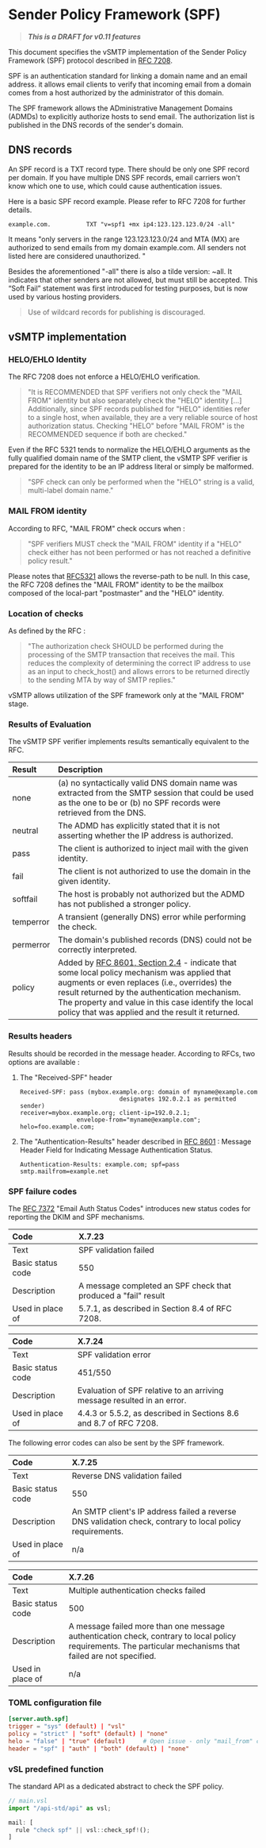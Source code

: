 # Sender Policy Framework (SPF)

> ___This is a DRAFT for v0.11 features___

This document specifies the vSMTP implementation of the Sender Policy Framework (SPF) protocol described in [RFC 7208](https://www.rfc-editor.org/rfc/rfc7208.html).

SPF is an authentication standard for linking a domain name and an email address. it allows email clients to verify that incoming email from a domain comes from a host authorized by the administrator of this domain.

The SPF framework allows the ADministrative Management Domains (ADMDs) to explicitly authorize hosts to send email. The authorization list is published in the DNS records of the sender's domain.

## DNS records

An SPF record is a TXT record type. There should be only one SPF record per domain. If you have multiple DNS SPF records, email carriers won't know which one to use, which could cause authentication issues.

Here is a basic SPF record example. Please refer to RFC 7208 for further details.

```shell
example.com.          TXT "v=spf1 +mx ip4:123.123.123.0/24 -all"
```

It means "only servers in the range 123.123.123.0/24 and MTA (MX) are authorized to send emails from my domain example.com. All senders not listed here are considered unauthorized. "

Besides the aforementioned "-all" there is also a tilde version: ~all. It indicates that other senders are not allowed, but must still be accepted. This “Soft Fail” statement was first introduced for testing purposes, but is now used by various hosting providers.

> Use of wildcard records for publishing is discouraged.

## vSMTP implementation

### HELO/EHLO Identity

The RFC 7208 does not enforce a HELO/EHLO verification.

> "It is RECOMMENDED that SPF verifiers not only check the "MAIL FROM" identity but also separately check the "HELO" identity
[...] Additionally, since SPF records published for "HELO" identities refer to a single host, when available, they are a very reliable source of host authorization status.  Checking "HELO" before "MAIL FROM" is the RECOMMENDED sequence if both are checked."

Even if the RFC 5321 tends to normalize the HELO/EHLO arguments as the fully qualified domain name of the SMTP client, the vSMTP SPF verifier is prepared for the identity to be an IP address literal or simply be malformed.  

> "SPF check can only be performed when the "HELO" string is a valid, multi-label domain name."

### MAIL FROM identity

According to RFC, "MAIL FROM" check occurs when :

> "SPF verifiers MUST check the "MAIL FROM" identity if a "HELO" check either has not been performed or has not reached a definitive policy result."

Please notes that [RFC5321](https://www.rfc-editor.org/rfc/rfc5321.html#section-4.5.5) allows the reverse-path to be null. In this case, the RFC 7208 defines the "MAIL FROM" identity to be the mailbox composed of the local-part "postmaster" and the "HELO" identity.

### Location of checks

As defined by the RFC :

> "The authorization check SHOULD be performed during the processing of the SMTP transaction that receives the mail. This reduces the complexity of determining the correct IP address to use as an input to check_host() and allows errors to be returned directly to the sending MTA by way of SMTP replies."

vSMTP allows utilization of the SPF framework only at the "MAIL FROM" stage.

### Results of Evaluation

The vSMTP SPF verifier implements results semantically equivalent to the RFC.

| Result | Description |
| :--- | :--- |
| none | (a) no syntactically valid DNS domain name was extracted from the SMTP session that could be used as the one to be or (b) no SPF records were retrieved from the DNS.|
| neutral | The ADMD has explicitly stated that it is not asserting whether the IP address is authorized. |
| pass | The client is authorized to inject mail with the given identity. |
| fail | The client is not authorized to use the domain in the given identity. |
| softfail | The host is probably not authorized but the ADMD has not published a stronger policy. |
| temperror | A transient (generally DNS) error while performing the check. |
| permerror | The domain's published records (DNS) could not be correctly interpreted. |
| policy | Added by [RFC 8601, Section 2.4](https://www.rfc-editor.org/rfc/rfc8601#section-2.4) - indicate that some local policy mechanism was applied that augments or even replaces (i.e., overrides) the result returned by the authentication mechanism.  The property and value in this case identify the local policy that was applied and the result it returned. |

### Results headers

Results should be recorded in the message header. According to RFCs, two options are available :

1. The "Received-SPF" header

    ```shell
    Received-SPF: pass (mybox.example.org: domain of myname@example.com 
                                designates 192.0.2.1 as permitted sender)
    receiver=mybox.example.org; client-ip=192.0.2.1; 
                    envelope-from="myname@example.com"; helo=foo.example.com;
    ```

2. The "Authentication-Results" header described in [RFC 8601](https://www.rfc-editor.org/rfc/rfc8601#appendix-B) : Message Header Field for Indicating Message Authentication Status.

    ```shell
    Authentication-Results: example.com; spf=pass smtp.mailfrom=example.net
    ```
    
### SPF failure codes

The [RFC 7372](https://www.rfc-editor.org/rfc/rfc7372.html#section-3) "Email Auth Status Codes" introduces new status codes for reporting the DKIM and SPF mechanisms.

| Code | X.7.23 |
| :--- | :--- |
| Text | SPF validation failed |
| Basic status code | 550 |
| Description | A message completed an SPF check that produced a "fail" result |
| Used in place of| 5.7.1, as described in Section 8.4 of RFC 7208.|

| Code | X.7.24 |
| :--- | :--- |
| Text | SPF validation error |
| Basic status code | 451/550 |
| Description | Evaluation of SPF relative to an arriving message resulted in an error. |
| Used in place of | 4.4.3 or 5.5.2, as described in Sections 8.6 and 8.7 of RFC 7208. |

The following error codes can also be sent by the SPF framework.

| Code | X.7.25 |
| :--- | :--- |
| Text | Reverse DNS validation failed |
| Basic status code | 550 |
| Description | An SMTP client's IP address failed a reverse DNS validation check, contrary to local policy requirements. |
| Used in place of | n/a |

| Code | X.7.26 |
| :--- | :--- |
| Text | Multiple authentication checks failed |
| Basic status code | 500 |
| Description | A message failed more than one message authentication check, contrary to local policy requirements. The particular mechanisms that failed are not specified. |
| Used in place of | n/a |

### TOML configuration file

```toml
[server.auth.spf]
trigger = "sys" (default) | "vsl"  
policy = "strict" | "soft" (default) | "none"
helo = "false" | "true" (default)     # Open issue - only "mail_from" check is available.
header = "spf" | "auth" | "both" (default) | "none"
```

### vSL predefined function

The standard API as a dedicated abstract to check the SPF policy.

```javascript
// main.vsl
import "/api-std/api" as vsl;

mail: [
  rule "check spf" || vsl::check_spf!();
]
